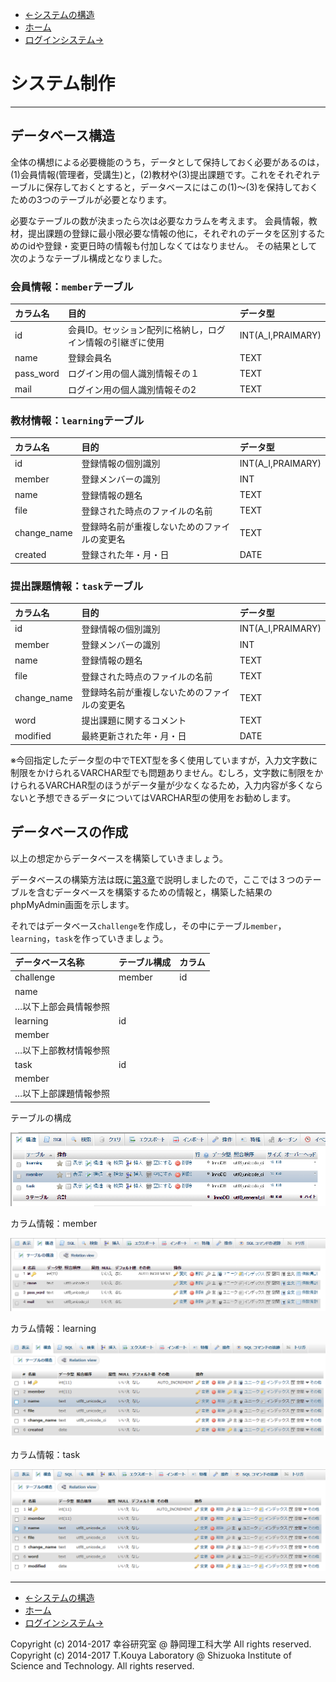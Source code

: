 * [←システムの構造](http://cs-tklab.na-inet.jp/phpdb/Chapter5/system1.html)
* [ホーム](http://cs-tklab.na-inet.jp/phpdb/index.html)
* [ログインシステム→](http://cs-tklab.na-inet.jp/phpdb/Chapter5/system3.html)

# システム制作

------

## データベース構造

全体の構想による必要機能のうち，データとして保持しておく必要があるのは，(1)会員情報(管理者，受講生)と，(2)教材や(3)提出課題です。これをそれぞれテーブルに保存しておくとすると，データベースにはこの(1)～(3)を保持しておくための3つのテーブルが必要となります。

必要なテーブルの数が決まったら次は必要なカラムを考えます。 会員情報，教材，提出課題の登録に最小限必要な情報の他に，それぞれのデータを区別するためのidや登録・変更日時の情報も付加しなくてはなりません。 その結果として次のようなテーブル構成となりました。

### 会員情報：`member`テーブル

| カラム名  | 目的                                                       | データ型          |
| :-------- | :--------------------------------------------------------- | :---------------- |
| id        | 会員ID。セッション配列に格納し，ログイン情報の引継ぎに使用 | INT(A_I,PRAIMARY) |
| name      | 登録会員名                                                 | TEXT              |
| pass_word | ログイン用の個人識別情報その１                             | TEXT              |
| mail      | ログイン用の個人識別情報その2                              | TEXT              |

### 教材情報：`learning`テーブル

| カラム名    | 目的                                         | データ型          |
| :---------- | :------------------------------------------- | :---------------- |
| id          | 登録情報の個別識別                           | INT(A_I,PRAIMARY) |
| member      | 登録メンバーの識別                           | INT               |
| name        | 登録情報の題名                               | TEXT              |
| file        | 登録された時点のファイルの名前               | TEXT              |
| change_name | 登録時名前が重複しないためのファイルの変更名 | TEXT              |
| created     | 登録された年・月・日                         | DATE              |

### 提出課題情報：`task`テーブル

| カラム名    | 目的                                         | データ型          |
| :---------- | :------------------------------------------- | :---------------- |
| id          | 登録情報の個別識別                           | INT(A_I,PRAIMARY) |
| member      | 登録メンバーの識別                           | INT               |
| name        | 登録情報の題名                               | TEXT              |
| file        | 登録された時点のファイルの名前               | TEXT              |
| change_name | 登録時名前が重複しないためのファイルの変更名 | TEXT              |
| word        | 提出課題に関するコメント                     | TEXT              |
| modified    | 最終更新された年・月・日                     | DATE              |



※今回指定したデータ型の中でTEXT型を多く使用していますが，入力文字数に制限をかけられるVARCHAR型でも問題ありません。むしろ，文字数に制限をかけられるVARCHAR型のほうがデータ量が少なくなるため，入力内容が多くならないと予想できるデータについてはVARCHAR型の使用をお勧めします。

## データベースの作成

以上の想定からデータベースを構築していきましょう。

データベースの構築方法は既に[第3章](http://cs-tklab.na-inet.jp/phpdb/Chapter3/)で説明しましたので，ここでは３つのテーブルを含むデータベースを構築するための情報と，構築した結果のphpMyAdmin画面を示します。

それではデータベース`challenge`を作成し，その中にテーブル`member`，`learning`，`task`を作っていきましょう。

| データベース名称      | テーブル構成 | カラム |
| :-------------------- | :----------- | :----- |
| challenge             | member       | id     |
| name                  |              |        |
| …以下上部会員情報参照 |              |        |
| learning              | id           |        |
| member                |              |        |
| …以下上部教材情報参照 |              |        |
| task                  | id           |        |
| member                |              |        |
| …以下上部課題情報参照 |              |        |

テーブルの構成

[![img](02_database.assets/system2-1.PNG)](http://cs-tklab.na-inet.jp/phpdb/Chapter5/fig/system2-1.PNG)



カラム情報：member

[![img](02_database.assets/system2-2.PNG)](http://cs-tklab.na-inet.jp/phpdb/Chapter5/fig/system2-2.PNG)



カラム情報：learning

[![img](02_database.assets/system2-3.PNG)](http://cs-tklab.na-inet.jp/phpdb/Chapter5/fig/system2-3.PNG)



カラム情報：task

[![img](02_database.assets/system2-4.PNG)](http://cs-tklab.na-inet.jp/phpdb/Chapter5/fig/system2-4.PNG)



------

* [←システムの構造](http://cs-tklab.na-inet.jp/phpdb/Chapter5/system1.html)
* [ホーム](http://cs-tklab.na-inet.jp/phpdb/index.html)
* [ログインシステム→](http://cs-tklab.na-inet.jp/phpdb/Chapter5/system3.html)

Copyright (c) 2014-2017 幸谷研究室 @ 静岡理工科大学 All rights reserved.
Copyright (c) 2014-2017 T.Kouya Laboratory @ Shizuoka Institute of Science and Technology. All rights reserved.